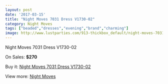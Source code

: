 ```yaml
---
layout: post
date: '2017-03-15'
title: "Night Moves 7031 Dress V1730-02"
category: Night Moves
tags: ["beaded","dresses","evening","brand","charming"]
image: http://www.lustparties.com/913-thickbox_default/night-moves-7031-dress-v1730-02.jpg
---
```

Night Moves 7031 Dress V1730-02

On Sales: **$270**
<a href="https://www.lustparties.com/en/night-moves/306-night-moves-7031-dress-v1730-02.html"><amp-img layout="responsive" width="600" height="600" src="//www.lustparties.com/913-thickbox_default/night-moves-7031-dress-v1730-02.jpg" alt="Night Moves 7031 Dress V1730-02 0" /></a>
<a href="https://www.lustparties.com/en/night-moves/306-night-moves-7031-dress-v1730-02.html"><amp-img layout="responsive" width="600" height="600" src="//www.lustparties.com/914-thickbox_default/night-moves-7031-dress-v1730-02.jpg" alt="Night Moves 7031 Dress V1730-02 1" /></a>
<a href="https://www.lustparties.com/en/night-moves/306-night-moves-7031-dress-v1730-02.html"><amp-img layout="responsive" width="600" height="600" src="//www.lustparties.com/915-thickbox_default/night-moves-7031-dress-v1730-02.jpg" alt="Night Moves 7031 Dress V1730-02 2" /></a>

Buy it: [Night Moves 7031 Dress V1730-02](https://www.lustparties.com/en/night-moves/306-night-moves-7031-dress-v1730-02.html "Night Moves 7031 Dress V1730-02")

View more: [Night Moves](https://www.lustparties.com/en/3-night-moves "Night Moves")